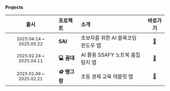 
**Projects**
<div markdown="1">


|출시|프로젝트|소개|바로가기|
|:-:|:-|:-|:-:|
|<sub>2025.04.14 ~ 2025.05.22</sub> | **SAI** | 초보자를 위한 AI 블록코딩 윈도우 앱 | [🔗](https://github.com/Comhaha/SAI)|
|<sub>2025.02.24 ~ 2025.04.11</sub> | **💻 꼼대** | AI 활용 SSAFY 노트북 흠집 탐지 앱 | [🔗](https://github.com/Pizzaalovers/Kkomdae) |
|<sub>2025.01.06 ~ 2025.02.21</sub> | **🪙 땡그랑** | 초등 경제 교육 테블릿 앱 | [🔗](https://github.com/breadbirds/Ttaenggurang)|

</div>


